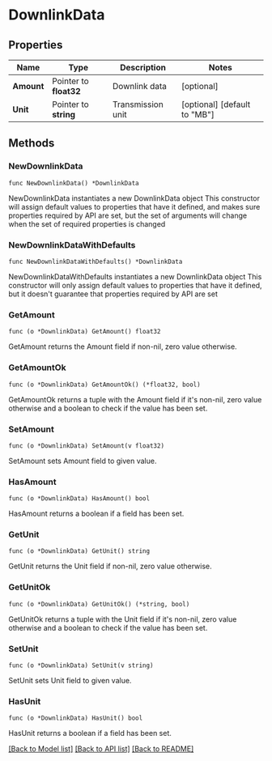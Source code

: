 # DownlinkData

## Properties

Name | Type | Description | Notes
------------ | ------------- | ------------- | -------------
**Amount** | Pointer to **float32** | Downlink data | [optional] 
**Unit** | Pointer to **string** | Transmission unit | [optional] [default to "MB"]

## Methods

### NewDownlinkData

`func NewDownlinkData() *DownlinkData`

NewDownlinkData instantiates a new DownlinkData object
This constructor will assign default values to properties that have it defined,
and makes sure properties required by API are set, but the set of arguments
will change when the set of required properties is changed

### NewDownlinkDataWithDefaults

`func NewDownlinkDataWithDefaults() *DownlinkData`

NewDownlinkDataWithDefaults instantiates a new DownlinkData object
This constructor will only assign default values to properties that have it defined,
but it doesn't guarantee that properties required by API are set

### GetAmount

`func (o *DownlinkData) GetAmount() float32`

GetAmount returns the Amount field if non-nil, zero value otherwise.

### GetAmountOk

`func (o *DownlinkData) GetAmountOk() (*float32, bool)`

GetAmountOk returns a tuple with the Amount field if it's non-nil, zero value otherwise
and a boolean to check if the value has been set.

### SetAmount

`func (o *DownlinkData) SetAmount(v float32)`

SetAmount sets Amount field to given value.

### HasAmount

`func (o *DownlinkData) HasAmount() bool`

HasAmount returns a boolean if a field has been set.

### GetUnit

`func (o *DownlinkData) GetUnit() string`

GetUnit returns the Unit field if non-nil, zero value otherwise.

### GetUnitOk

`func (o *DownlinkData) GetUnitOk() (*string, bool)`

GetUnitOk returns a tuple with the Unit field if it's non-nil, zero value otherwise
and a boolean to check if the value has been set.

### SetUnit

`func (o *DownlinkData) SetUnit(v string)`

SetUnit sets Unit field to given value.

### HasUnit

`func (o *DownlinkData) HasUnit() bool`

HasUnit returns a boolean if a field has been set.


[[Back to Model list]](../README.md#documentation-for-models) [[Back to API list]](../README.md#documentation-for-api-endpoints) [[Back to README]](../README.md)


